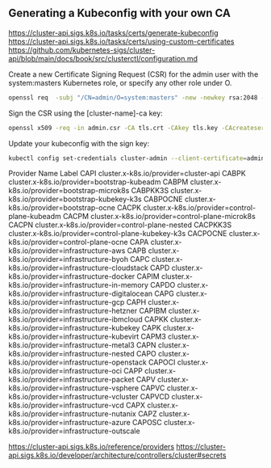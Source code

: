 ## Generating a Kubeconfig with your own CA

https://cluster-api.sigs.k8s.io/tasks/certs/generate-kubeconfig
https://cluster-api.sigs.k8s.io/tasks/certs/using-custom-certificates
https://github.com/kubernetes-sigs/cluster-api/blob/main/docs/book/src/clusterctl/configuration.md

Create a new Certificate Signing Request (CSR) for the admin user with the system:masters Kubernetes role, or specify any other role under O.

```bash
openssl req  -subj "/CN=admin/O=system:masters" -new -newkey rsa:2048 -nodes -keyout admin.key  -out admin.csr
```

Sign the CSR using the [cluster-name]-ca key:

```bash
openssl x509 -req -in admin.csr -CA tls.crt -CAkey tls.key -CAcreateserial -out admin.crt -days 5 -sha256
```

Update your kubeconfig with the sign key:

```bash
kubectl config set-credentials cluster-admin --client-certificate=admin.crt --client-key=admin.key --embed-certs=true
```

Provider Name	Label
CAPI	        cluster.x-k8s.io/provider=cluster-api
CABPK	        cluster.x-k8s.io/provider=bootstrap-kubeadm
CABPM	        cluster.x-k8s.io/provider=bootstrap-microk8s
CABPKK3S	    cluster.x-k8s.io/provider=bootstrap-kubekey-k3s
CABPOCNE	    cluster.x-k8s.io/provider=bootstrap-ocne
CACPK	        cluster.x-k8s.io/provider=control-plane-kubeadm
CACPM	        cluster.x-k8s.io/provider=control-plane-microk8s
CACPN	        cluster.x-k8s.io/provider=control-plane-nested
CACPKK3S	    cluster.x-k8s.io/provider=control-plane-kubekey-k3s
CACPOCNE	    cluster.x-k8s.io/provider=control-plane-ocne
CAPA	        cluster.x-k8s.io/provider=infrastructure-aws
CAPB	        cluster.x-k8s.io/provider=infrastructure-byoh
CAPC	        cluster.x-k8s.io/provider=infrastructure-cloudstack
CAPD	        cluster.x-k8s.io/provider=infrastructure-docker
CAPIM	        cluster.x-k8s.io/provider=infrastructure-in-memory
CAPDO	        cluster.x-k8s.io/provider=infrastructure-digitalocean
CAPG	        cluster.x-k8s.io/provider=infrastructure-gcp
CAPH	        cluster.x-k8s.io/provider=infrastructure-hetzner
CAPIBM	        cluster.x-k8s.io/provider=infrastructure-ibmcloud
CAPKK	        cluster.x-k8s.io/provider=infrastructure-kubekey
CAPK	        cluster.x-k8s.io/provider=infrastructure-kubevirt
CAPM3	        cluster.x-k8s.io/provider=infrastructure-metal3
CAPN	        cluster.x-k8s.io/provider=infrastructure-nested
CAPO	        cluster.x-k8s.io/provider=infrastructure-openstack
CAPOCI	        cluster.x-k8s.io/provider=infrastructure-oci
CAPP	        cluster.x-k8s.io/provider=infrastructure-packet
CAPV	        cluster.x-k8s.io/provider=infrastructure-vsphere
CAPVC	        cluster.x-k8s.io/provider=infrastructure-vcluster
CAPVCD	        cluster.x-k8s.io/provider=infrastructure-vcd
CAPX	        cluster.x-k8s.io/provider=infrastructure-nutanix
CAPZ	        cluster.x-k8s.io/provider=infrastructure-azure
CAPOSC	        cluster.x-k8s.io/provider=infrastructure-outscale

https://cluster-api.sigs.k8s.io/reference/providers
https://cluster-api.sigs.k8s.io/developer/architecture/controllers/cluster#secrets